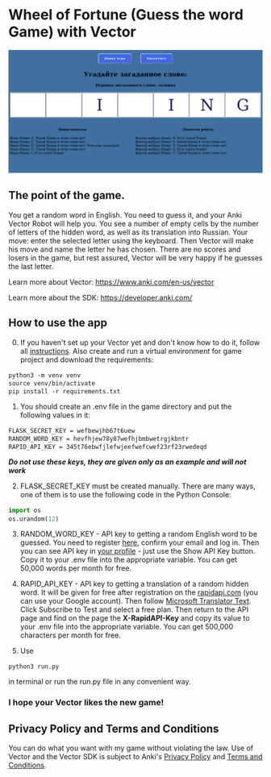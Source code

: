 # Wheel of Fortune (Guess the word Game) with Vector

![fortune_wheel](static/fortune_wheel.png)

## The point of the game.

You get a random word in English. You need to guess it, and your Anki Vector Robot will help you.
You see a number of empty cells by the number of letters of the hidden word, as well as its translation into Russian.
Your move: enter the selected letter using the keyboard.
Then Vector will make his move and name the letter he has chosen.
There are no scores and losers in the game, but rest assured, Vector will be very happy if he guesses the last letter.

Learn more about Vector: https://www.anki.com/en-us/vector

Learn more about the SDK: https://developer.anki.com/

## How to use the app

0. If you haven't set up your Vector yet and don't know how to do it, follow all
[instructions](https://developer.anki.com/vector/docs/index.html).
Also create and run a virtual environment for game project and download the requirements:
```
python3 -m venv venv
source venv/bin/activate
pip install -r requirements.txt
```

1.  You should create an .env file in the game directory and put the following values in it:

```
FLASK_SECRET_KEY = wefbewjhb67t6uew
RANDOM_WORD_KEY = hevfhjew78y87wefhjbmbwetrgjkbntr
RAPID_API_KEY = 345t76ebwfjlefwjeefwefcwef23rf23rwedeqd
```
___Do not use these keys, they are given only as an example and will not work___

2. FLASK_SECRET_KEY must be created manually.
There are many ways, one of them is to use the following code in the Python Console:

```python
import os
os.urandom(12)
```

3. RANDOM_WORD_KEY - API key to getting a random English word to be guessed.
You need to register [here](https://api-ninjas.com/register), confirm your email and log in.
Then you can see API key in [your profile](https://api-ninjas.com/profile) - just use the Show API Key button.
Copy it to your .env file into the appropriate variable.
You can get 50,000 words per month for free.

4. RAPID_API_KEY - API key to getting a translation of a random hidden word.
It will be given for free after registration on the [rapidapi.com](https://rapidapi.com/) 
(you can use your Google account). Then follow 
[Microsoft Translator Text](https://rapidapi.com/microsoft-azure-org-microsoft-cognitive-services/api/microsoft-translator-text/).
Click Subscribe to Test and select a free plan. Then return to the API page and 
find on the page the __X-RapidAPI-Key__ and copy its value to your .env file into the appropriate variable.
You can get 500,000 characters per month for free.

5. Use
```
python3 run.py
```
in terminal or run the run.py file in any convenient way.

### I hope your Vector likes the new game!


## Privacy Policy and Terms and Conditions
You can do what you want with my game without violating the law.
Use of Vector and the Vector SDK is subject to Anki's [Privacy Policy](https://www.anki.com/en-us/company/privacy) and [Terms and Conditions](https://www.anki.com/en-us/company/terms-and-conditions).

